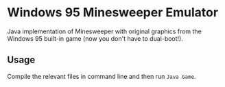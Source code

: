 # Windows 95 Minesweeper Emulator

Java implementation of Minesweeper with original graphics from the Windows 95 built-in game (now you don't have to dual-boot!).

## Usage

Compile the relevant files in command line and then run ``Java Game``.

